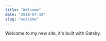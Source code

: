 ```yaml
---
title: "Welcome"
date: "2018-07-10"
slug: "welcome"
---
```


Welcome to my new site, it's built with Gatsby.
